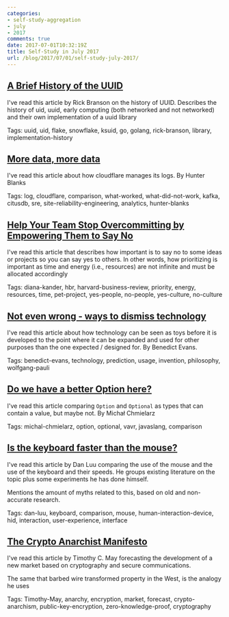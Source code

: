 ```yaml
---
categories:
- self-study-aggregation
- july
- 2017
comments: true
date: 2017-07-01T10:32:19Z
title: Self-Study in July 2017 
url: /blog/2017/07/01/self-study-july-2017/
---
```


## [A Brief History of the UUID](https://segment.com/blog/a-brief-history-of-the-uuid/)

I've read this article by Rick Branson on the history of UUID.
Describes the history of uid, uuid, early computing (both networked and not networked) and their own implementation of a uuid library

Tags: uuid, uid, flake, snowflake, ksuid, go, golang, rick-branson, library, implementation-history

## [More data, more data](https://blog.cloudflare.com/more-data-more-data/)

I've read this article about how cloudflare manages its logs. By Hunter Blanks

Tags: log, cloudflare, comparison, what-worked, what-did-not-work, kafka, citusdb, sre, site-reliability-engineering, analytics, hunter-blanks

## [Help Your Team Stop Overcommitting by Empowering Them to Say No](https://hbr.org/2017/06/help-your-team-stop-overcommitting-by-empowering-them-to-say-no)

I've read this article that describes how important is to say no to some ideas or projects so you can say yes to others.
In other words, how prioritizing is important as time and energy (i.e., resources) are not infinite and must be allocated accordingly

Tags: diana-kander, hbr, harvard-business-review, priority, energy, resources, time, pet-project, yes-people, no-people, yes-culture, no-culture

## [Not even wrong - ways to dismiss technology](http://ben-evans.com/benedictevans/2017/5/24/not-even-wrong-ways-to-dismiss-technology)

I've read this article about how technology can be seen as toys before it is developed to the point where it can be expanded and used for other purposes than the one expected / designed for. By Benedict Evans.

Tags: benedict-evans, technology, prediction, usage, invention, philosophy, wolfgang-pauli

## [Do we have a better Option here?](https://softwaremill.com/do-we-have-better-option-here/)

I've read this article comparing `Option` and `Optional` as types that can contain a value, but maybe not. By Michał Chmielarz

Tags: michal-chmielarz, option, optional, vavr, javaslang, comparison

## [Is the keyboard faster than the mouse?](http://danluu.com/keyboard-v-mouse/)

I've read this article by Dan Luu comparing the use of the mouse and the use of the keyboard and their speeds. 
He groups existing literature on the topic plus some experiments he has done himself.

Mentions the amount of myths related to this, based on old and non-accurate research.

Tags: dan-luu, keyboard, comparison, mouse, human-interaction-device, hid, interaction, user-experience, interface

## [The Crypto Anarchist Manifesto](http://groups.csail.mit.edu/mac/classes/6.805/articles/crypto/cypherpunks/may-crypto-manifesto.html)

I've read this article by Timothy C. May forecasting the development of a new market based on cryptography and secure communications.

The same that barbed wire transformed property in the West, is the analogy he uses

Tags: Timothy-May, anarchy, encryption, market, forecast, crypto-anarchism, public-key-encryption, zero-knowledge-proof, cryptography
